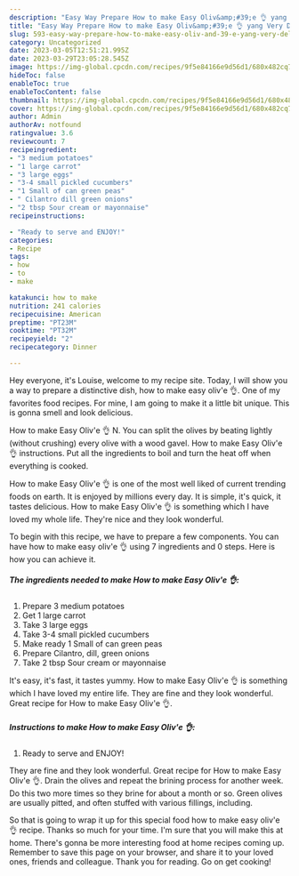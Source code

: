 ```yaml
---
description: "Easy Way Prepare How to make Easy Oliv&amp;#39;e 👌 yang Very Delicious}"
title: "Easy Way Prepare How to make Easy Oliv&amp;#39;e 👌 yang Very Delicious}"
slug: 593-easy-way-prepare-how-to-make-easy-oliv-and-39-e-yang-very-delicious
category: Uncategorized
date: 2023-03-05T12:51:21.995Z
date: 2023-03-29T23:05:28.545Z
image: https://img-global.cpcdn.com/recipes/9f5e84166e9d56d1/680x482cq70/how-to-make-easy-olive-recipe-main-photo.jpg
hideToc: false
enableToc: true
enableTocContent: false
thumbnail: https://img-global.cpcdn.com/recipes/9f5e84166e9d56d1/680x482cq70/how-to-make-easy-olive-recipe-main-photo.jpg
cover: https://img-global.cpcdn.com/recipes/9f5e84166e9d56d1/680x482cq70/how-to-make-easy-olive-recipe-main-photo.jpg
author: Admin
authorAv: notfound
ratingvalue: 3.6
reviewcount: 7
recipeingredient:
- "3 medium potatoes"
- "1 large carrot"
- "3 large eggs"
- "3-4 small pickled cucumbers"
- "1 Small of can green peas"
- " Cilantro dill green onions"
- "2 tbsp Sour cream or mayonnaise"
recipeinstructions:

- "Ready to serve and ENJOY!"
categories:
- Recipe
tags:
- how
- to
- make

katakunci: how to make 
nutrition: 241 calories
recipecuisine: American
preptime: "PT23M"
cooktime: "PT32M"
recipeyield: "2"
recipecategory: Dinner

---
```



Hey everyone, it's Louise, welcome to my recipe site. Today, I will show you a way to prepare a distinctive dish, how to make easy oliv&#39;e 👌. One of my favorites food recipes. For mine, I am going to make it a little bit unique. This is gonna smell and look delicious.

How to make Easy Oliv&#39;e 👌 N. You can split the olives by beating lightly (without crushing) every olive with a wood gavel. How to make Easy Oliv&#39;e 👌 instructions. Put all the ingredients to boil and turn the heat off when everything is cooked.

How to make Easy Oliv&#39;e 👌 is one of the most well liked of current trending foods on earth. It is enjoyed by millions every day. It is simple, it's quick, it tastes delicious. How to make Easy Oliv&#39;e 👌 is something which I have loved my whole life. They're nice and they look wonderful.


To begin with this recipe, we have to prepare a few components. You can have how to make easy oliv&#39;e 👌 using 7 ingredients and 0 steps. Here is how you can achieve it.

<!--inarticleads1-->

##### The ingredients needed to make How to make Easy Oliv&#39;e 👌:

1. Prepare 3 medium potatoes
1. Get 1 large carrot
1. Take 3 large eggs
1. Take 3-4 small pickled cucumbers
1. Make ready 1 Small of can green peas
1. Prepare  Cilantro, dill, green onions
1. Take 2 tbsp Sour cream or mayonnaise


It&#39;s easy, it&#39;s fast, it tastes yummy. How to make Easy Oliv&#39;e 👌 is something which I have loved my entire life. They are fine and they look wonderful. Great recipe for How to make Easy Oliv&#39;e 👌. 

<!--inarticleads2-->

##### Instructions to make How to make Easy Oliv&#39;e 👌:


1. Ready to serve and ENJOY!

They are fine and they look wonderful. Great recipe for How to make Easy Oliv&#39;e 👌. Drain the olives and repeat the brining process for another week. Do this two more times so they brine for about a month or so. Green olives are usually pitted, and often stuffed with various fillings, including. 

So that is going to wrap it up for this special food how to make easy oliv&#39;e 👌 recipe. Thanks so much for your time. I'm sure that you will make this at home. There's gonna be more interesting food at home recipes coming up. Remember to save this page on your browser, and share it to your loved ones, friends and colleague. Thank you for reading. Go on get cooking!
